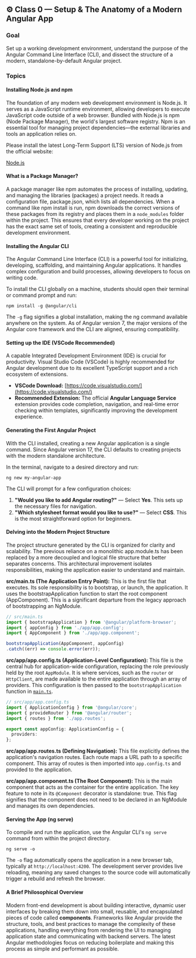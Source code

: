 ## **⚙️ Class 0 — Setup & The Anatomy of a Modern Angular App**

### **Goal**

Set up a working development environment, understand the purpose of the Angular Command Line Interface (CLI), and dissect the structure of a modern, standalone-by-default Angular project.

### **Topics**

#### **Installing Node.js and npm**

The foundation of any modern web development environment is Node.js. It serves as a JavaScript runtime environment, allowing developers to execute JavaScript code outside of a web browser. Bundled with Node.js is npm (Node Package Manager), the world's largest software registry. Npm is an essential tool for managing project dependencies—the external libraries and tools an application relies on.

Please install the latest Long-Term Support (LTS) version of Node.js from the official website:

[Node.js](https://nodejs.org/)

#### 

#### **What is a Package Manager?**

A package manager like npm automates the process of installing, updating, and managing the libraries (packages) a project needs. It reads a configuration file, package.json, which lists all dependencies. When a command like npm install is run, npm downloads the correct versions of these packages from its registry and places them in a `node_modules` folder within the project. This ensures that every developer working on the project has the exact same set of tools, creating a consistent and reproducible development environment.

#### 

#### **Installing the Angular CLI**

The Angular Command Line Interface (CLI) is a powerful tool for initializing, developing, scaffolding, and maintaining Angular applications. It handles complex configuration and build processes, allowing developers to focus on writing code.

To install the CLI globally on a machine, students should open their terminal or command prompt and run:

```
npm install -g @angular/cli
```

The `-g` flag signifies a global installation, making the ng command available anywhere on the system. As of Angular version 7, the major versions of the Angular core framework and the CLI are aligned, ensuring compatibility.

#### 

#### **Setting up the IDE (VSCode Recommended)**

A capable Integrated Development Environment (IDE) is crucial for productivity. Visual Studio Code (VSCode) is highly recommended for Angular development due to its excellent TypeScript support and a rich ecosystem of extensions.

* **VSCode Download:** [https://code.visualstudio.com/](https://code.visualstudio.com/)  
* **Recommended Extension:** The official **Angular Language Service** extension provides code completion, navigation, and real-time error checking within templates, significantly improving the development experience.

#### 

#### **Generating the First Angular Project**

With the CLI installed, creating a new Angular application is a single command. Since Angular version 17, the CLI defaults to creating projects with the modern standalone architecture.

In the terminal, navigate to a desired directory and run:

```
ng new my-angular-app
```

The CLI will prompt for a few configuration choices:

1. **"Would you like to add Angular routing?"** — Select **Yes**. This sets up the necessary files for navigation.  
2. **"Which stylesheet format would you like to use?"** — Select **CSS**. This is the most straightforward option for beginners.

#### 

#### **Delving into the Modern Project Structure**

The project structure generated by the CLI is organized for clarity and scalability. The previous reliance on a monolithic app.module.ts has been replaced by a more decoupled and logical file structure that better separates concerns. This architectural improvement isolates responsibilities, making the application easier to understand and maintain.

**src/main.ts (The Application Entry Point):** This is the first file that executes. Its sole responsibility is to bootstrap, or launch, the application. It uses the bootstrapApplication function to start the root component (AppComponent). This is a significant departure from the legacy approach of bootstrapping an NgModule.

```ts
// src/main.ts
import { bootstrapApplication } from '@angular/platform-browser';
import { appConfig } from './app/app.config';
import { AppComponent } from './app/app.component';

bootstrapApplication(AppComponent, appConfig)
.catch((err) => console.error(err));
```

**src/app/app.config.ts (Application-Level Configuration):** This file is the central hub for application-wide configuration, replacing the role previously held by the root `AppModule`. It is where services, such as the `router` or `HttpClient`, are made available to the entire application through an array of providers. This configuration is then passed to the `bootstrapApplication` function in [`main.ts`](http://main.ts).

```ts
// src/app/app.config.ts
import { ApplicationConfig } from '@angular/core';
import { provideRouter } from '@angular/router';
import { routes } from './app.routes';

export const appConfig: ApplicationConfig = {
  providers:
};
```

**src/app/app.routes.ts (Defining Navigation):** This file explicitly defines the application's navigation routes. Each route maps a URL path to a specific component. This array of routes is then imported into `app.config.ts` and provided to the application.

**src/app/app.component.ts (The Root Component):** This is the main component that acts as the container for the entire application. The key feature to note in its `@Component` decorator is standalone: true. This flag signifies that the component does not need to be declared in an NgModule and manages its own dependencies.

#### **Serving the App (ng serve)**

To compile and run the application, use the Angular CLI's `ng serve` command from within the project directory.

```
ng serve -o
```

The `-o` flag automatically opens the application in a new browser tab, typically at `http://localhost:4200`. The development server provides live reloading, meaning any saved changes to the source code will automatically trigger a rebuild and refresh the browser.

#### **A Brief Philosophical Overview**

Modern front-end development is about building interactive, dynamic user interfaces by breaking them down into small, reusable, and encapsulated pieces of code called **components**. Frameworks like Angular provide the structure, tools, and best practices to manage the complexity of these applications, handling everything from rendering the UI to managing application state and communicating with backend servers. The latest Angular methodologies focus on reducing boilerplate and making this process as simple and performant as possible.
